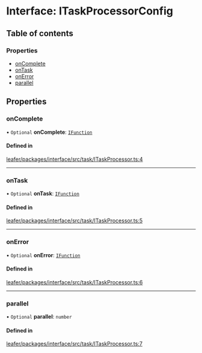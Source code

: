 # Interface: ITaskProcessorConfig

## Table of contents

### Properties

- [onComplete](ITaskProcessorConfig.md#oncomplete)
- [onTask](ITaskProcessorConfig.md#ontask)
- [onError](ITaskProcessorConfig.md#onerror)
- [parallel](ITaskProcessorConfig.md#parallel)

## Properties

### onComplete

• `Optional` **onComplete**: [`IFunction`](IFunction.md)

#### Defined in

[leafer/packages/interface/src/task/ITaskProcessor.ts:4](https://github.com/leaferjs/leafer/blob/27a24ec/packages/interface/src/task/ITaskProcessor.ts#L4)

___

### onTask

• `Optional` **onTask**: [`IFunction`](IFunction.md)

#### Defined in

[leafer/packages/interface/src/task/ITaskProcessor.ts:5](https://github.com/leaferjs/leafer/blob/27a24ec/packages/interface/src/task/ITaskProcessor.ts#L5)

___

### onError

• `Optional` **onError**: [`IFunction`](IFunction.md)

#### Defined in

[leafer/packages/interface/src/task/ITaskProcessor.ts:6](https://github.com/leaferjs/leafer/blob/27a24ec/packages/interface/src/task/ITaskProcessor.ts#L6)

___

### parallel

• `Optional` **parallel**: `number`

#### Defined in

[leafer/packages/interface/src/task/ITaskProcessor.ts:7](https://github.com/leaferjs/leafer/blob/27a24ec/packages/interface/src/task/ITaskProcessor.ts#L7)
